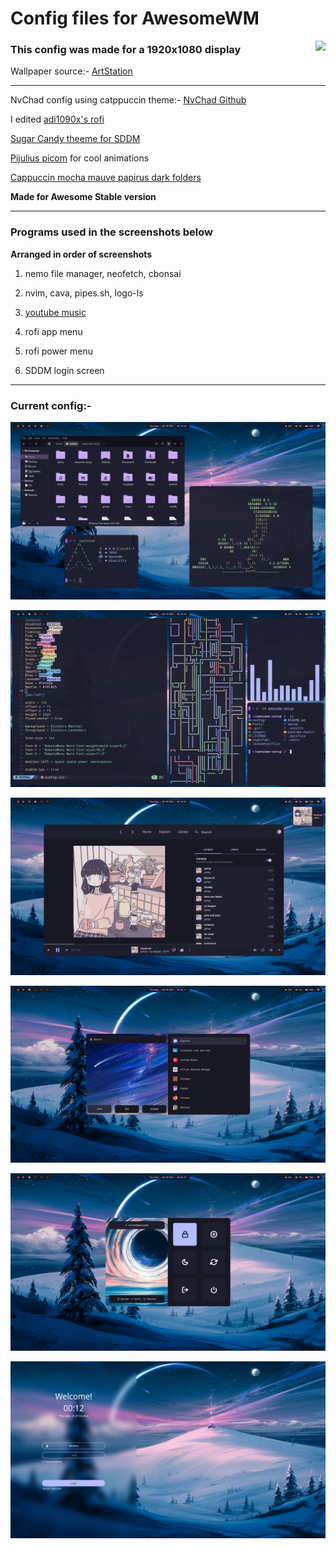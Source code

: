 # Config files for AwesomeWM

<img src="https://img.shields.io/github/stars/MeledoJames/awesome-setup?color=b4befe&labelColor=1e1e2e&style=for-the-badge" align="right" />

### This config was made for a 1920x1080 display 

Wallpaper source:- [ArtStation](https://www.artstation.com/artwork/4Xa124)

---

NvChad config using catppuccin theme:- [NvChad Github](https://github.com/NvChad/NvChad)

I edited [adi1090x's rofi](https://github.com/adi1090x/rofi)

[Sugar Candy theeme for SDDM](https://www.opendesktop.org/p/1312658/)

[Pijulius picom](https://github.com/pijulius/picom) for cool animations

[Cappuccin mocha mauve papirus dark folders](https://github.com/catppuccin/papirus-folders)

**Made for Awesome Stable version**

---

### Programs used in the screenshots below

**Arranged in order of screenshots**

1) nemo file manager, neofetch, cbonsai

2) nvim, cava, pipes.sh, logo-ls

3) [youtube music](https://github.com/th-ch/youtube-music)

4) rofi app menu

5) rofi power menu

6) SDDM login screen

---

### Current config:-

![a](/images/1.png?raw=true)

![b](/images/2.png?raw=true)

![c](/images/3.png?raw=true)

![d](/images/4.png?raw=true)

![e](/images/5.png?raw=true)

![f](/images/6.png?raw=true)
